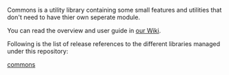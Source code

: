 Commons is a utility library containing some small features and utilities that don't need to have thier own seperate module.

You can read the overview and user guide in [our Wiki](../../wiki/Home).

Following is the list of release references to the different libraries managed under this repository:


[commons](http://search.maven.org/#search%7Cga%7C1%7Cg%3A%22com.cisco.oss.foundation%22%20AND%20a%3A%22commons%22)  

